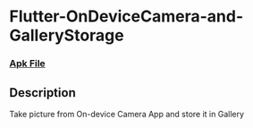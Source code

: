 # Flutter-OnDeviceCamera-and-GalleryStorage

### [Apk File](https://drive.google.com/file/d/1B8_k5h2tLrMa5lK3S3gH-98U85NqQU8B/view?usp=sharing)

## Description

Take picture from On-device Camera App and store it in Gallery
